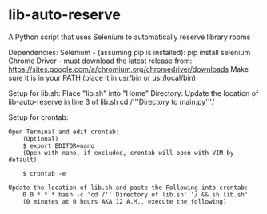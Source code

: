 # lib-auto-reserve
A Python script that uses Selenium to automatically reserve library rooms

Dependencies:
  Selenium - (assuming pip is installed): pip install selenium
  Chrome Driver - must download the latest release from:
    https://sites.google.com/a/chromium.org/chromedriver/downloads
    Make sure it is in your PATH (place it in usr/bin or usr/local/bin)


Setup for lib.sh:
	Place "lib.sh" into "Home" Directory:
		Update the location of lib-auto-reserve in line 3 of lib.sh
			cd /'''Directory to main.py'''/

Setup for crontab:

	Open Terminal and edit crontab:
		(Optional)
		$ export EDITOR=nano
		(Open with nano, if excluded, crontab will open with VIM by default)

		$ crontab -e

	Update the location of lib.sh and paste the Following into crontab:
		0 0 * * * bash -c 'cd /'''Directory of lib.sh'''/ && sh lib.sh'
		(0 minutes at 0 hours AKA 12 A.M., execute the following)
